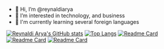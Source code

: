 - 👋 Hi, I’m @reynaldiarya
- 👀 I’m interested in technology, and business
- 🌱 I'm currently learning several foreign languages

[![Reynaldi Arya's GitHub stats](https://github-readme-stats.vercel.app/api?username=reynaldiarya&count_private=true&theme=midnight-purple)](https://github.com/reynaldiarya)
[![Top Langs](https://github-readme-stats.vercel.app/api/top-langs/?username=reynaldiarya&layout=compact&theme=midnight-purple)](https://github.com/reynaldiarya)
[![Readme Card](https://github-readme-stats.vercel.app/api/pin/?username=reynaldiarya&repo=FOSSBilling&show_owner=true)](https://github.com/reynaldiarya/FOSSBilling)
[![Readme Card](https://github-readme-stats.vercel.app/api/pin/?username=reynaldiarya&repo=rapay-beipgw&show_owner=true)](https://github.com/reynaldiarya/rapay-beipgw)
[![Readme Card](https://github-readme-stats.vercel.app/api/pin/?username=reynaldiarya&repo=rapay-beipgw&show_owner=true)](https://github.com/reynaldiarya/rapay-beipgw)
